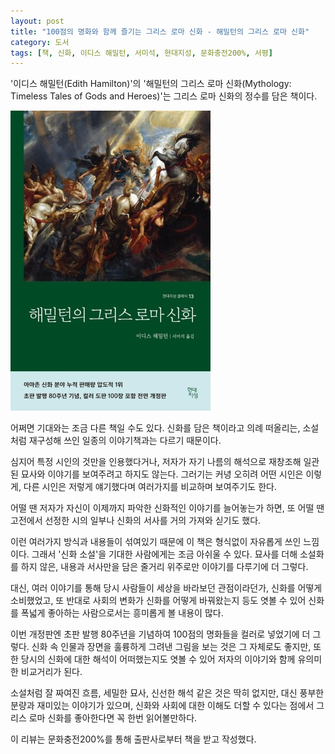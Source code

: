 ```yaml
---
layout: post
title: "100점의 명화와 함께 즐기는 그리스 로마 신화 - 해밀턴의 그리스 로마 신화"
category: 도서
tags: [책, 신화, 이디스 해밀턴, 서미석, 현대지성, 문화충전200%, 서평]
---
```


'이디스 해밀턴(Edith Hamilton)'의
'해밀턴의 그리스 로마 신화(Mythology: Timeless Tales of Gods and Heroes)'는
그리스 로마 신화의 정수를 담은 책이다.

![표지](/images/book/mythology-timeless-tales-of-gods-and-heroes-book-h480.jpg)

어쩌면 기대와는 조금 다른 책일 수도 있다.
신화를 담은 책이라고 의례 떠올리는,
소설처럼 재구성해 쓰인 일종의 이야기책과는 다르기 때문이다.

심지어 특정 시인의 것만을 인용했다거나,
저자가 자기 나름의 해석으로 재창조해
일관된 묘사와 이야기를 보여주려고 하지도 않는다.
그러기는 커녕 오히려 어떤 시인은 이렇게, 다른 시인은 저렇게 얘기했다며
여러가지를 비교하며 보여주기도 한다.

어떨 땐 저자가 자신이 이제까지 파악한 신화적인 이야기를 늘어놓는가 하면,
또 어떨 땐 고전에서 선정한 시의 일부나 신화의 서사를 거의 가져와 싣기도 했다.

이런 여러가지 방식과 내용들이 섞여있기 때문에 이 책은 형식없이 자유롭게 쓰인 느낌이다.
그래서 '신화 소설'을 기대한 사람에게는 조금 아쉬울 수 있다.
묘사를 더해 소설화를 하지 않은, 내용과 서사만을 담은 줄거리 위주로만 이야기를 다루기에 더 그렇다.

대신, 여러 이야기를 통해 당시 사람들이 세상을 바라보던 관점이라던가,
신화를 어떻게 소비했었고,
또 반대로 사회의 변화가 신화를 어떻게 바꿔왔는지 등도 엿볼 수 있어
신화를 폭넓게 좋아하는 사람으로서는 흥미롭게 볼 내용이 많다.

이번 개정판엔 초판 발행 80주년을 기념하여 100점의 명화들을 컬러로 넣었기에 더 그렇다.
신화 속 인물과 장면을 훌륭하게 그려낸 그림을 보는 것은 그 자체로도 좋지만,
또한 당시의 신화에 대한 해석이 어떠했는지도 엿볼 수 있어
저자의 이야기와 함께 유의미한 비교거리가 된다.

소설처럼 잘 짜여진 흐름, 세밀한 묘사, 신선한 해석 같은 것은 딱히 없지만,
대신 풍부한 분량과 재미있는 이야기가 있으며,
신화와 사회에 대한 이해도 더할 수 있다는 점에서
그리스 로마 신화를 좋아한다면 꼭 한번 읽어볼만하다.



<div class="im im-info">
이 리뷰는 문화충전200%를 통해 출판사로부터 책을 받고 작성했다.
</div>
